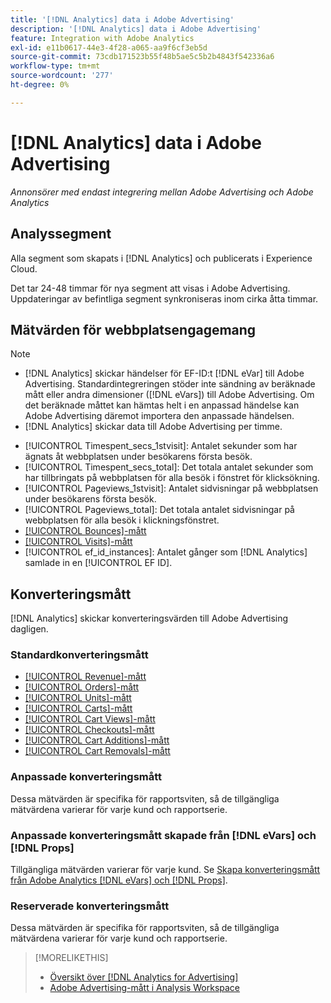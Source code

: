 ```yaml
---
title: '[!DNL Analytics] data i Adobe Advertising'
description: '[!DNL Analytics] data i Adobe Advertising'
feature: Integration with Adobe Analytics
exl-id: e11b0617-44e3-4f28-a065-aa9f6cf3eb5d
source-git-commit: 73cdb171523b55f48b5ae5c5b2b4843f542336a6
workflow-type: tm+mt
source-wordcount: '277'
ht-degree: 0%

---
```


# [!DNL Analytics] data i Adobe Advertising

*Annonsörer med endast integrering mellan Adobe Advertising och Adobe Analytics*

## Analyssegment

Alla segment som skapats i [!DNL Analytics] och publicerats i Experience Cloud.

Det tar 24-48 timmar för nya segment att visas i Adobe Advertising. Uppdateringar av befintliga segment synkroniseras inom cirka åtta timmar.

<!-- I added "metric" to some of the links below, even though it looks redundant, because of syntax limitations: If you use [!DNL] or [!UICONTROL] as the sole text of a link (such as [[!UICONTROL Revenue]], the tag is included in the link text (such as "[!UICONTROL Revenue]") when it's published. -->

## Mätvärden för webbplatsengagemang

>[!NOTE]
>
>* [!DNL Analytics] skickar händelser för EF-ID:t [!DNL eVar] till Adobe Advertising.  Standardintegreringen stöder inte sändning av beräknade mått eller andra dimensioner ([!DNL eVars]) till Adobe Advertising. Om det beräknade måttet kan hämtas helt i en anpassad händelse kan Adobe Advertising däremot importera den anpassade händelsen.
>* [!DNL Analytics] skickar data till Adobe Advertising per timme.

* [!UICONTROL Timespent_secs_1stvisit]: Antalet sekunder som har ägnats åt webbplatsen under besökarens första besök.
* [!UICONTROL Timespent_secs_total]: Det totala antalet sekunder som har tillbringats på webbplatsen för alla besök i fönstret för klicksökning.
* [!UICONTROL Pageviews_1stvisit]: Antalet sidvisningar på webbplatsen under besökarens första besök.
* [!UICONTROL Pageviews_total]: Det totala antalet sidvisningar på webbplatsen för alla besök i klickningsfönstret.
* [[!UICONTROL Bounces]-mått ](https://experienceleague.adobe.com/docs/analytics/components/metrics/bounces.html?lang=sv-SE)
* [[!UICONTROL Visits]-mått ](https://experienceleague.adobe.com/docs/analytics/components/metrics/visits.html?lang=sv-SE)
* [!UICONTROL ef_id_instances]: Antalet gånger som [!DNL Analytics] samlade in en [!UICONTROL EF ID].

## Konverteringsmått

[!DNL Analytics] skickar konverteringsvärden till Adobe Advertising dagligen.

### Standardkonverteringsmått

* [[!UICONTROL Revenue]-mått ](https://experienceleague.adobe.com/docs/analytics/components/metrics/revenue.html?lang=sv-SE)
* [[!UICONTROL Orders]-mått ](https://experienceleague.adobe.com/docs/analytics/components/metrics/orders.html?lang=sv-SE)
* [[!UICONTROL Units]-mått ](https://experienceleague.adobe.com/docs/analytics/components/metrics/units.html?lang=sv-SE)
* [[!UICONTROL Carts]-mått ](https://experienceleague.adobe.com/docs/analytics/components/metrics/carts.html?lang=sv-SE)
* [[!UICONTROL Cart Views]-mått ](https://experienceleague.adobe.com/docs/analytics/components/metrics/cart-views.html?lang=sv-SE)
* [[!UICONTROL Checkouts]-mått ](https://experienceleague.adobe.com/docs/analytics/components/metrics/checkouts.html?lang=sv-SE)
* [[!UICONTROL Cart Additions]-mått ](https://experienceleague.adobe.com/docs/analytics/components/metrics/cart-additions.html?lang=sv-SE)
* [[!UICONTROL Cart Removals]-mått ](https://experienceleague.adobe.com/docs/analytics/components/metrics/cart-removals.html?lang=sv-SE)

### Anpassade konverteringsmått

Dessa mätvärden är specifika för rapportsviten, så de tillgängliga mätvärdena varierar för varje kund och rapportserie.

### Anpassade konverteringsmått skapade från [!DNL eVars] och [!DNL Props]

Tillgängliga mätvärden varierar för varje kund. Se [Skapa konverteringsmått från Adobe Analytics [!DNL eVars] och [!DNL Props]](/help/integrations/analytics/conversion-metrics-from-evars.md).

### Reserverade konverteringsmått

Dessa mätvärden är specifika för rapportsviten, så de tillgängliga mätvärdena varierar för varje kund och rapportserie.

>[!MORELIKETHIS]
>
>* [Översikt över [!DNL Analytics for Advertising]](overview.md)
>* [Adobe Advertising-mått i Analysis Workspace](/help/integrations/analytics/advertising-metrics-in-analytics.md)
